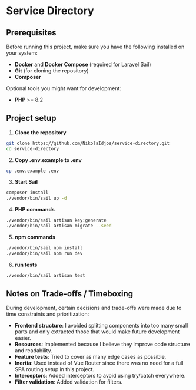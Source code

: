 # Service Directory

## Prerequisites

Before running this project, make sure you have the following installed on your system:

- **Docker** and **Docker Compose** (required for Laravel Sail)
- **Git** (for cloning the repository)
- **Composer**

Optional tools you might want for development:

- **PHP** >= 8.2

## Project setup

1. **Clone the repository**
```bash
git clone https://github.com/NikolaIdjos/service-directory.git
cd service-directory
```
2. **Copy .env.example to .env**
```bash
cp .env.example .env
```
3. **Start Sail**
```bash
composer install
./vendor/bin/sail up -d
```
4. **PHP commands**
```bash
./vendor/bin/sail artisan key:generate
./vendor/bin/sail artisan migrate --seed
```
5. **npm commands**
```bash
./vendor/bin/sail npm install
./vendor/bin/sail npm run dev
```
6. **run tests**
```bash
./vendor/bin/sail artisan test
```

## Notes on Trade-offs / Timeboxing

During development, certain decisions and trade-offs were made due to time constraints and prioritization:

- **Frontend structure**: I avoided splitting components into too many small parts and only extracted those that would make future development easier.
- **Resources**: Implemented because I believe they improve code structure and readability.
- **Feature tests**: Tried to cover as many edge cases as possible.
- **Inertia**: Used instead of Vue Router since there was no need for a full SPA routing setup in this project.
- **Interceptors**: Added interceptors to avoid using try/catch everywhere.
- **Filter validation**: Added validation for filters.
